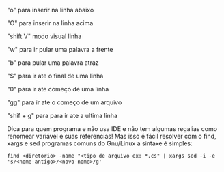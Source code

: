 "o" para inserir na linha abaixo

"O" para inserir na linha acima

"shift V" modo visual linha

"w" para ir pular uma palavra a frente

"b" para pular uma palavra atraz

"$" para  ir ate o final de uma linha

"0" para ir ate começo de uma linha

"gg" para ir ate o começo de um arquivo

"shif + g" para para ir ate a ultima linha


Dica para quem programa e não usa IDE e não tem algumas regalias como renomear variável e suas referencias! Mas isso é fácil resolver com o find, xargs e sed programas comuns do Gnu/Linux a sintaxe é simples:

`find <diretorio> -name "<tipo de arquivo ex: *.cs" | xargs sed -i -e 's/<nome-antigo>/<novo-nome>/g'`





